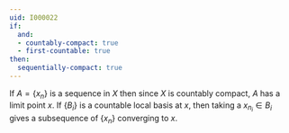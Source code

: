 ```yaml
---
uid: I000022
if:
  and:
  - countably-compact: true
  - first-countable: true
then:
  sequentially-compact: true
---
```

If $A=\{x_n\}$ is a sequence in $X$ then since $X$ is countably compact, $A$ has a limit point $x$. If $\{B_i\}$ is a countable local basis at $x$, then taking a $x_{n_i} \in B_i$ gives a subsequence of $\{x_n\}$ converging to $x$.

